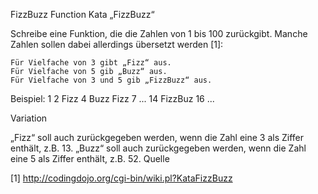 FizzBuzz
Function Kata „FizzBuzz“

Schreibe eine Funktion, die die Zahlen von 1 bis 100 zurückgibt. Manche Zahlen sollen dabei allerdings übersetzt werden [1]:

    Für Vielfache von 3 gibt „Fizz“ aus.
    Für Vielfache von 5 gib „Buzz“ aus.
    Für Vielfache von 3 und 5 gib „FizzBuzz“ aus.

Beispiel:
1
2
Fizz
4
Buzz
Fizz
7
...
14
FizzBuz
16
...

Variation

„Fizz“ soll auch zurückgegeben werden, wenn die Zahl eine 3 als Ziffer enthält, z.B. 13. „Buzz“ soll auch zurückgegeben werden, wenn die Zahl eine 5 als Ziffer enthält, z.B. 52.
Quelle

[1] http://codingdojo.org/cgi-bin/wiki.pl?KataFizzBuzz
